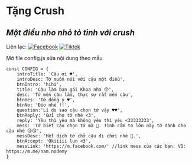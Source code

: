 # Tặng Crush
## _Một điều nho nhỏ tỏ tình với crush_

Liên lạc: 
[![Facebook](https://i.imgur.com/GRqy96ts.jpg)](https://www.facebook.com/nam.nodemy)
[![Tiktok](https://i.imgur.com/Nbfl1E7t.jpg)](https://www.tiktok.com/@manindev)

Mở file config.js sửa nội dung theo mẫu
```
const CONFIG = {
    introTitle: 'Cậu ơi ♥️',
    introDesc: Tớ muốn nói với cậu một điều',
    btnIntro: 'hihi',
    title: 'Cậu làm bạn gái Khoa nha 😙',
    desc: 'Tớ mến cậu lắm, thực sự rất mến cậu',
    btnYes: 'Tớ đồng ý ♥️',
    btnNo: 'Đéo nhé !!',
    question:'Lí do sao cậu chọn tớ vậy ♥️♥️',
    btnReply: 'Gửi cho tớ nhé <3',
    reply: 'Yêu thì yêu mà không yêu thì yêu <33333333',
    mess: 'Tớ biết cậu chọn tớ mà 🥰. Tình cảm to lớn này tớ dành cho cậu nhé 😘😘',
    messDesc: 'Hết dịch tớ chở cậu đi chơi nhé 🥰.',
    btnAccept: 'Okiiiii lun <3',
    messLink: 'https://m.facebook.com/' //link mess của các bạn. VD: https://m.me/nam.nodemy
}
```

